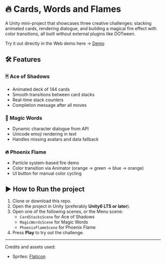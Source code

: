 # 🔥 Cards, Words and Flames

A Unity mini-project that showcases three creative challenges: stacking animated cards, rendering dialogue, and building a magical fire effect with color transitions, all built without external plugins like DOTween.

Try it out directly in the Web demo here -> [Demo](https://carrasc.github.io/WebGLDemo/)

## 🛠️ Features

### 🃏 Ace of Shadows
- Animated deck of 144 cards
- Smooth transitions between card stacks
- Real-time stack counters
- Completion message after all moves

### 💬 Magic Words
- Dynamic character dialogue from API
- Unicode emoji rendering in text
- Handles missing avatars and data fallback

### 🔥 Phoenix Flame
- Particle system-based fire demo
- Color transition via Animator (orange → green → blue → orange)
- UI button for manual color cycling

## ▶️ How to Run the project

1. Clone or download this repo.
2. Open the project in Unity (preferably **Unity6 LTS or later**).
3. Open one of the following scenes, or the Menu scene:
   - `CardStacksScene` for Ace of Shadows
   - `MagicWordsScene` for Magic Words
   - `PhoenixFlameScene` for Phoenix Flame
4. Press **Play** to try out the challenge.

---

Credits and assets used:
- Sprites: [Flaticon](https://www.flaticon.com)
